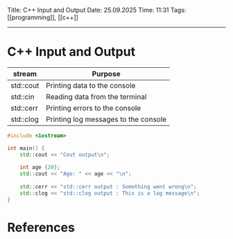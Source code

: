 Title: C++ Input and Output
Date: 25.09.2025
Time: 11:31
Tags: [[programming]], [[c++]]

---
# C++ Input and Output

| stream    | Purpose                              |
| --------- | ------------------------------------ |
| std::cout | Printing data to the console         |
| std::cin  | Reading data from the terminal       |
| std::cerr | Printing errors to the console       |
| std::clog | Printing log messages to the console |

```c++
#include <iostream>

int main() {
	std::cout << "Cout output\n";
	
	int age {20};
	std::cout << "Age: " << age << "\n";
	
	std::cerr << "std::cerr output : Something went wrong\n";
	std::clog << "std::clog output : This is a log message\n";
}
```

# References